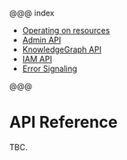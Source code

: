 @@@ index

* [Operating on resources](operating-on-resources.md)
* [Admin API](admin/index.md)
* [KnowledgeGraph API](kg/index.md)
* [IAM API](iam-service-api.md)
* [Error Signaling](error-signaling.md)

@@@

# API Reference

TBC.